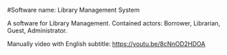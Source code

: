 #Software name: Library Management System

A software for Library Management.
Contained actors: Borrower, Librarian, Guest, Administrator.

Manually video with English subtitle: https://youtu.be/8cNnOD2HDOA
